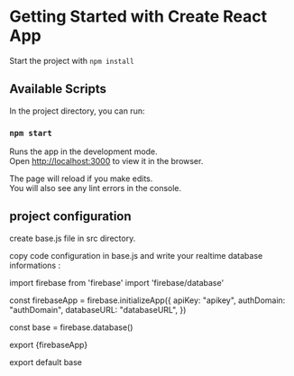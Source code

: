 # Getting Started with Create React App

Start the project with `npm install`

## Available Scripts

In the project directory, you can run:

### `npm start`

Runs the app in the development mode.\
Open [http://localhost:3000](http://localhost:3000) to view it in the browser.

The page will reload if you make edits.\
You will also see any lint errors in the console.

## project configuration

create base.js file in src directory.

copy code configuration in base.js and write your realtime database informations :


import firebase from 'firebase'
import 'firebase/database'

const firebaseApp = firebase.initializeApp({
    apiKey: "apikey",
    authDomain: "authDomain",
    databaseURL: "databaseURL",
})

const base = firebase.database()

export {firebaseApp}

export default base